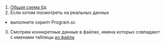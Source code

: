 1. [Общая схема бд](db-schem.drawio.png)
2. Если хотим посмотреть на реальных данных 
  - выполните скрипт Program.sc
3. Смотрим коннкретные данные в файлах, имена которых совпадают с именами таблицы [из файла](db-schem.drawio.png)